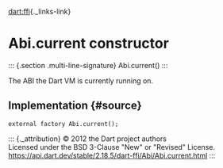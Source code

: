 [dart:ffi](../../dart-ffi/dart-ffi-library){._links-link}

Abi.current constructor
=======================

::: {.section .multi-line-signature}
Abi.current()
:::

The ABI the Dart VM is currently running on.

Implementation {#source}
--------------

``` {.language-dart data-language="dart"}
external factory Abi.current();
```

::: {._attribution}
© 2012 the Dart project authors\
Licensed under the BSD 3-Clause \"New\" or \"Revised\" License.\
<https://api.dart.dev/stable/2.18.5/dart-ffi/Abi/Abi.current.html>
:::
